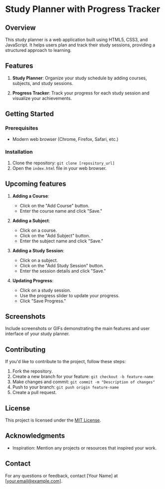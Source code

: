 # Study Planner with Progress Tracker

## Overview

This study planner is a web application built using HTML5, CSS3, and JavaScript. It helps users plan and track their study sessions, providing a structured approach to learning.

## Features

1. **Study Planner**: Organize your study schedule by adding courses, subjects, and study sessions.

2. **Progress Tracker**: Track your progress for each study session and visualize your achievements.

## Getting Started

### Prerequisites

- Modern web browser (Chrome, Firefox, Safari, etc.)

### Installation

1. Clone the repository: `git clone [repository_url]`
2. Open the `index.html` file in your web browser.


## Upcoming features

1. **Adding a Course**:
   - Click on the "Add Course" button.
   - Enter the course name and click "Save."

2. **Adding a Subject**:
   - Click on a course.
   - Click on the "Add Subject" button.
   - Enter the subject name and click "Save."

3. **Adding a Study Session**:
   - Click on a subject.
   - Click on the "Add Study Session" button.
   - Enter the session details and click "Save."

4. **Updating Progress**:
   - Click on a study session.
   - Use the progress slider to update your progress.
   - Click "Save Progress."

## Screenshots

Include screenshots or GIFs demonstrating the main features and user interface of your study planner.

## Contributing

If you'd like to contribute to the project, follow these steps:

1. Fork the repository.
2. Create a new branch for your feature: `git checkout -b feature-name`
3. Make changes and commit: `git commit -m "Description of changes"`
4. Push to your branch: `git push origin feature-name`
5. Create a pull request.

## License

This project is licensed under the [MIT License](LICENSE.md).

## Acknowledgments

- Inspiration: Mention any projects or resources that inspired your work.

## Contact

For any questions or feedback, contact [Your Name] at [your.email@example.com].

